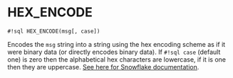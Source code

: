 # HEX_ENCODE


`#!sql HEX_ENCODE(msg[, case])`

Encodes the `msg` string into a string using the hex encoding scheme as if
it were binary data (or directly encodes binary data). If `#!sql case`
(default one) is zero then the alphabetical hex characters are lowercase,
if it is one then they are uppercase.
[See here for Snowflake documentation](https://docs.snowflake.com/en/sql-reference/functions/hex_encode).


